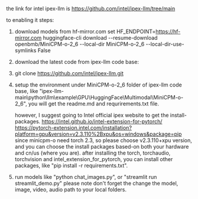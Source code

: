 the link for intel ipex-llm is https://github.com/intel/ipex-llm/tree/main

to enabling it steps:
1. download models from hf-mirror.com
  set HF_ENDPOINT=https://hf-mirror.com
  huggingface-cli download --resume-download openbmb/MiniCPM-o-2_6 --local-dir MiniCPM-o-2_6 --local-dir-use-symlinks False

3. download the latest code from ipex-llm code base:
4. git clone https://github.com/intel/ipex-llm.git

5. setup the environment
    under MiniCPM-o-2_6 folder of ipex-llm code base, like "ipex-llm-main\python\llm\example\GPU\HuggingFace\Multimodal\MiniCPM-o-2_6", you will get the readme.md and requrirements.txt file.

    however, I suggest going to Intel official ipex website to get the install-packages.
   https://intel.github.io/intel-extension-for-pytorch/
   https://pytorch-extension.intel.com/installation?platform=gpu&version=v2.3.110%2Bxpu&os=windows&package=pip
   since minicpm-o need torch 2.3, so please choose v2.3.110+xpu version, and you can choose the install packages based-on both your hardware and cn/us (where you are).
   after installing the torch, torchaudio, torchvision and intel_extension_for_pytorch, you can install other packages, like "pip install -r requirements.txt".

5. run models like "python chat_images.py", or "streamlit run streamlit_demo.py"
   please note don't forget the change the model, image, video, audio path to your local folders.
